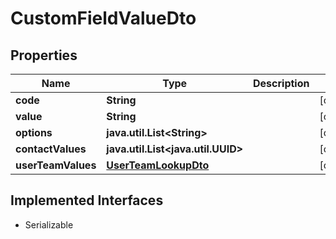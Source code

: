 

# CustomFieldValueDto


## Properties

Name | Type | Description | Notes
------------ | ------------- | ------------- | -------------
**code** | **String** |  |  [optional]
**value** | **String** |  |  [optional]
**options** | **java.util.List&lt;String&gt;** |  |  [optional]
**contactValues** | **java.util.List&lt;java.util.UUID&gt;** |  |  [optional]
**userTeamValues** | [**UserTeamLookupDto**](UserTeamLookupDto.md) |  |  [optional]


## Implemented Interfaces

* Serializable


